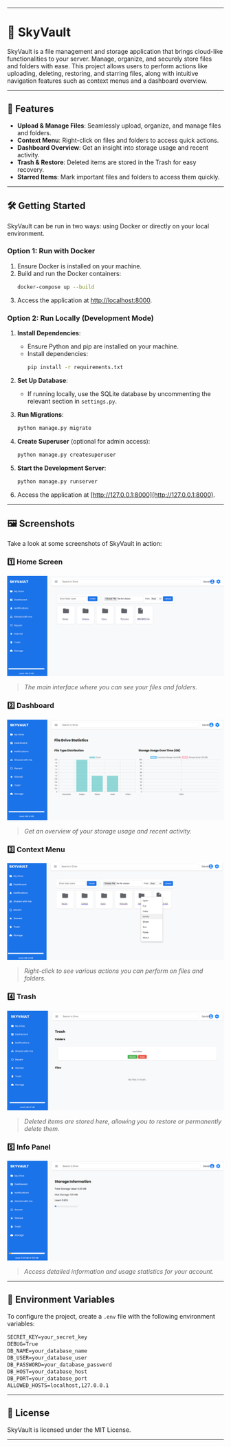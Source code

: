 
---

# 🌌 SkyVault

SkyVault is a file management and storage application that brings cloud-like functionalities to your server. Manage, organize, and securely store files and folders with ease. This project allows users to perform actions like uploading, deleting, restoring, and starring files, along with intuitive navigation features such as context menus and a dashboard overview.

---

## 🚀 **Features**

- **Upload & Manage Files**: Seamlessly upload, organize, and manage files and folders.
- **Context Menu**: Right-click on files and folders to access quick actions.
- **Dashboard Overview**: Get an insight into storage usage and recent activity.
- **Trash & Restore**: Deleted items are stored in the Trash for easy recovery.
- **Starred Items**: Mark important files and folders to access them quickly.

---

## 🛠️ **Getting Started**

SkyVault can be run in two ways: using Docker or directly on your local environment.

### Option 1: Run with Docker

1. Ensure Docker is installed on your machine.
2. Build and run the Docker containers:
   ```bash
   docker-compose up --build
   ```
3. Access the application at [http://localhost:8000](http://localhost:8000).

### Option 2: Run Locally (Development Mode)

1. **Install Dependencies**:
   - Ensure Python and pip are installed on your machine.
   - Install dependencies:
     ```bash
     pip install -r requirements.txt
     ```

2. **Set Up Database**:
   - If running locally, use the SQLite database by uncommenting the relevant section in `settings.py`.

3. **Run Migrations**:
   ```bash
   python manage.py migrate
   ```

4. **Create Superuser** (optional for admin access):
   ```bash
   python manage.py createsuperuser
   ```

5. **Start the Development Server**:
   ```bash
   python manage.py runserver
   ```

6. Access the application at [http://127.0.0.1:8000](http://127.0.0.1:8000).

---

## 🖼️ **Screenshots**

Take a look at some screenshots of SkyVault in action:

### 1️⃣ **Home Screen**
![Home](static/images/Home.png)

> *The main interface where you can see your files and folders.*

### 2️⃣ **Dashboard**
![Dashboard](static/images/Dashboard.png)

> *Get an overview of your storage usage and recent activity.*

### 3️⃣ **Context Menu**
![Context Menu](static/images/Context-menu.png)

> *Right-click to see various actions you can perform on files and folders.*

### 4️⃣ **Trash**
![Trash](static/images/Trash.png)

> *Deleted items are stored here, allowing you to restore or permanently delete them.*

### 5️⃣ **Info Panel**
![Info](static/images/Info.png)

> *Access detailed information and usage statistics for your account.*

---

## 📜 **Environment Variables**

To configure the project, create a `.env` file with the following environment variables:

```env
SECRET_KEY=your_secret_key
DEBUG=True
DB_NAME=your_database_name
DB_USER=your_database_user
DB_PASSWORD=your_database_password
DB_HOST=your_database_host
DB_PORT=your_database_port
ALLOWED_HOSTS=localhost,127.0.0.1
```

---

## 📝 **License**

SkyVault is licensed under the MIT License.

--- 

